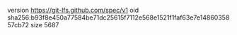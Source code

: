version https://git-lfs.github.com/spec/v1
oid sha256:b93f8e450a77584be71dc25615f7112e568e1521f1faf63e7e1486035857cb72
size 5687
